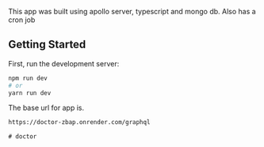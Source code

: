 This app was built using apollo server, typescript and mongo db. Also has a cron job

## Getting Started

First, run the development server:

```bash
npm run dev
# or
yarn run dev
```

The base url for app is. 

```bash
https://doctor-zbap.onrender.com/graphql
```

```
# doctor
